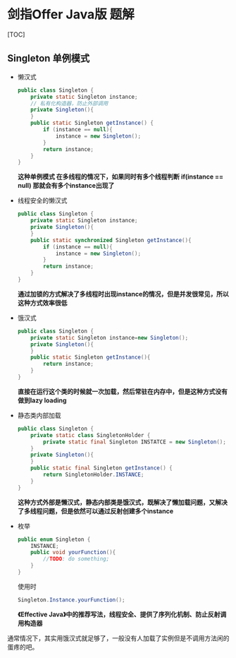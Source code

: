 # 剑指Offer Java版 题解

[TOC]

## Singleton 单例模式

- 懒汉式

  ```java
  public class Singleton {
      private static Singleton instance;
      // 私有化构造器，防止外部调用
      private Singleton(){    
      }
      public static Singleton getInstance() {
          if (instance == null){
              instance = new Singleton();
          }
          return instance;
      }
  }
  ```
  **这种单例模式 在多线程的情况下，如果同时有多个线程判断 if(instance == null) 那就会有多个instance出现了**

- 线程安全的懒汉式

  ```java
  public class Singleton {
      private static Singleton instance;
      private Singleton(){
      }
      public static synchronized Singleton getInstance(){
          if (instance == null){
              instance = new Singleton();
          }
          return instance;
      }
  }
  ```

  **通过加锁的方式解决了多线程时出现instance的情况，但是并发很常见，所以这种方式效率很低**

- 饿汉式

  ```java
  public class Singleton {
      private static Singleton instance=new Singleton();
      private Singleton(){
      }
      public static Singleton getInstance(){
          return instance;
      }
  }
  ```

  **直接在运行这个类的时候就一次加载，然后常驻在内存中，但是这种方式没有做到lazy loading**

- 静态类内部加载

  ```java
  public class Singleton {
      private static class SingletonHolder {
          private static final Singleton INSTATCE = new Singleton();
      }
      private Singleton(){
      }
      public static final Singleton getInstance() {
          return SingletonHolder.INSTANCE;
      }
  }
  ```

  **这种方式外部是懒汉式，静态内部类是饿汉式，既解决了懒加载问题，又解决了多线程问题，但是依然可以通过反射创建多个instance**

- 枚举

  ```java
  public enum Singleton {
      INSTANCE;
      public void yourFunction(){
          //TODO: do something;
      }
  }
  ```

  使用时

  ```java
  Singleton.Instance.yourFunction();
  ```

  **《Effective Java》中的推荐写法，线程安全、提供了序列化机制、防止反射调用构造器**

通常情况下，其实用饿汉式就足够了，一般没有人加载了实例但是不调用方法闲的蛋疼的吧。